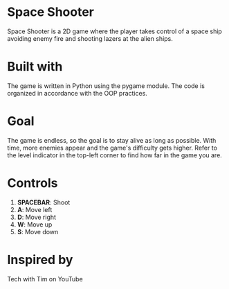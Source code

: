 # Space Shooter
Space Shooter is a 2D game where the player takes control of a space ship avoiding enemy fire and shooting lazers at the alien ships.

# Built with
The game is written in Python using the pygame module. The code is organized in accordance with the OOP practices. 

# Goal
The game is endless, so the goal is to stay alive as long as possible. With time, more enemies appear and the game's difficulty gets higher. Refer to the level indicator in the top-left corner to find how far in the game you are.

# Controls
1. **SPACEBAR**: Shoot
2. **A**: Move left
3. **D**: Move right
4. **W**: Move up
5. **S**: Move down

# Inspired by
Tech with Tim on YouTube
